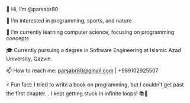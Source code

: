 👋 Hi, I’m @parsabr80

👀 I’m interested in programming, sports, and nature

🌱 I’m currently learning computer science, focusing on programming concepts

🎓 Currently pursuing a degree in Software Engineering at Islamic Azad University, Qazvin.

📫 How to reach me: parsabr80@gmail.com | +989102925507

⚡ Fun fact: I tried to write a book on programming, but I couldn’t get past the first chapter... I kept getting stuck in infinite loops! 📚🔄

